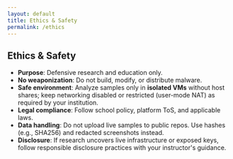 ```yaml
---
layout: default
title: Ethics & Safety
permalink: /ethics
---
```


## Ethics & Safety

- **Purpose**: Defensive research and education only.  
- **No weaponization**: Do not build, modify, or distribute malware.  
- **Safe environment**: Analyze samples only in **isolated VMs** without host shares; keep networking disabled or restricted (user-mode NAT) as required by your institution.  
- **Legal compliance**: Follow school policy, platform ToS, and applicable laws.  
- **Data handling**: Do not upload live samples to public repos. Use hashes (e.g., SHA256) and redacted screenshots instead.  
- **Disclosure**: If research uncovers live infrastructure or exposed keys, follow responsible disclosure practices with your instructor's guidance.
